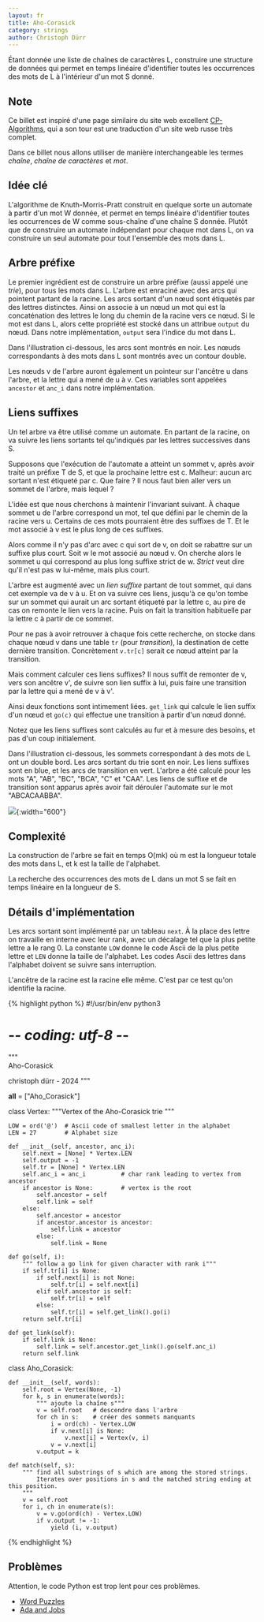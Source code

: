 ```yaml
---
layout: fr
title: Aho-Corasick
category: strings
author: Christoph Dürr
---
```


Étant donnée une liste de chaînes de caractères L, construire une structure de données qui permet en temps linéaire d'identifier toutes les occurrences des mots de L à l'intérieur d'un mot S donné. 

## Note

Ce billet est inspiré d'une page similaire du site web excellent [CP-Algorithms](https://cp-algorithms.com/string/aho_corasick.html), qui a son tour est une traduction d'un site web russe très complet.

Dans ce billet nous allons utiliser de manière interchangeable les termes *chaîne*, *chaîne de caractères* et *mot*.

## Idée clé

L'algorithme de Knuth-Morris-Pratt construit en quelque sorte un automate à partir d'un mot W donnée, et permet en temps linéaire d'identifier toutes les occurrences de W comme sous-chaîne d'une chaîne S donnée. Plutôt que de construire un automate indépendant pour chaque mot dans L, on va construire un seul automate pour tout l'ensemble des mots dans L.

## Arbre préfixe

Le premier ingrédient est de construire un arbre préfixe (aussi appelé une *trie*), pour tous les mots dans L. L'arbre est enraciné avec des arcs qui pointent partant de la racine. Les arcs sortant d'un nœud sont étiquetés par des lettres distinctes. Ainsi on associe à un nœud un mot qui est la concaténation des lettres le long du chemin de la racine vers ce nœud. Si le mot est dans L, alors cette propriété est stocké dans un attribue `output` du nœud. Dans notre implémentation, `output` sera l'indice du mot dans L.

Dans l'illustration ci-dessous, les arcs sont montrés en noir. Les nœuds correspondants à des mots dans L sont montrés avec un contour double.

Les nœuds v de l'arbre auront également un pointeur sur l'ancêtre u dans l'arbre, et la lettre qui a mené de u à v. Ces variables sont appelées `ancestor` et `anc_i` dans notre implémentation.

## Liens suffixes

Un tel arbre va être utilisé comme un automate. En partant de la racine, on va suivre les liens sortants tel qu'indiqués par les lettres successives dans S. 

Supposons que l'exécution de l'automate a atteint un sommet v, après avoir traité un préfixe T de S, et que la prochaine lettre est c. Malheur: aucun arc sortant n'est étiqueté par c. Que faire ? Il nous faut bien aller vers un sommet de l'arbre, mais lequel ? 

L'idée est que nous cherchons à maintenir l'invariant suivant. À chaque sommet u de l'arbre correspond un mot, tel que défini par le chemin de la racine vers u. Certains de ces mots pourraient être des suffixes de T. Et le mot associé à v est le plus long de ces suffixes.

Alors comme il n'y pas d'arc avec c qui sort de v, on doit se rabattre sur un suffixe plus court. Soit w le mot associé au nœud v. On cherche alors le sommet u qui correspond au plus long suffixe strict de w. *Strict* veut dire qu'il n'est pas w lui-même, mais plus court. 

L'arbre est augmenté avec un *lien suffixe* partant de tout sommet, qui dans cet exemple va de v à u. Et on va suivre ces liens, jusqu'à ce qu'on tombe sur un sommet qui aurait un arc sortant étiqueté par la lettre c, au pire de cas on remonte le lien vers la racine. Puis on fait la transition habituelle par la lettre c à partir de ce sommet.

Pour ne pas à avoir retrouver à chaque fois cette recherche, on stocke dans chaque nœud v dans une table `tr` (pour *transition*), la destination de cette dernière transition. Concrètement `v.tr[c]` serait ce nœud atteint par la transition.

Mais comment calculer ces liens suffixes? Il nous suffit de remonter de v, vers son ancêtre v', de suivre son lien suffix à lui, puis faire une transition par la lettre qui a mené de v à v'.

Ainsi deux fonctions sont intimement liées. `get_link` qui calcule le lien suffix d'un nœud et `go(c)` qui effectue une transition à partir d'un nœud donné. 

Notez que les liens suffixes sont calculés au fur et à mesure des besoins, et pas d'un coup initialement.

Dans l'illustration ci-dessous, les sommets correspondant à des mots de L ont un double bord. Les arcs sortant du trie sont en noir. Les liens suffixes sont en blue, et les arcs de transition en vert. L'arbre a été calculé pour les mots "A", "AB", "BC", "BCA", "C" et "CAA". Les liens de suffixe et de transition sont apparus après avoir fait dérouler l'automate sur le mot "ABCACAABBA".

![]({{site.images}}aho-corasick3.svg){:width="600"}

## Complexité 

La construction de l'arbre se fait en temps O(mk) où m est la longueur totale des mots dans L, et k est la taille de l'alphabet.

La recherche des occurrences des mots de L dans un mot S se fait en temps linéaire en la longueur de S.

## Détails d'implémentation 

Les arcs sortant sont implémenté par un tableau `next`. À la place des lettre on travaille en interne avec leur rank, avec un décalage tel que la plus petite lettre a le rang 0. La constante `LOW` donne le code Ascii de la plus petite lettre et `LEN` donne la taille de l'alphabet. Les codes Ascii des lettres dans l'alphabet doivent se suivre sans interruption.

L'ancêtre de la racine est la racine elle même. C'est par ce test qu'on identifie la racine.

{% highlight python %}
#!/usr/bin/env python3
# -*- coding: utf-8 -*-
"""\
Aho-Corasick

christoph dürr - 2024
"""

__all__ = ["Aho_Corasick"]

class Vertex:
    """Vertex of the Aho-Corasick trie
    """

    LOW = ord('@')  # Ascii code of smallest letter in the alphabet
    LEN = 27        # Alphabet size

    def __init__(self, ancestor, anc_i):
        self.next = [None] * Vertex.LEN
        self.output = -1
        self.tr = [None] * Vertex.LEN
        self.anc_i = anc_i          # char rank leading to vertex from ancestor
        if ancestor is None:        # vertex is the root
            self.ancestor = self    
            self.link = self
        else:
            self.ancestor = ancestor
            if ancestor.ancestor is ancestor:
                self.link = ancestor 
            else:
                self.link = None

    def go(self, i):
        """ follow a go link for given character with rank i"""
        if self.tr[i] is None:
            if self.next[i] is not None:
                self.tr[i] = self.next[i]
            elif self.ancestor is self:
                self.tr[i] = self 
            else:
                self.tr[i] = self.get_link().go(i) 
        return self.tr[i] 
    
    def get_link(self):
        if self.link is None:
            self.link = self.ancestor.get_link().go(self.anc_i)
        return self.link 
    

class Aho_Corasick:

    def __init__(self, words):
        self.root = Vertex(None, -1)
        for k, s in enumerate(words):        
            """ ajoute la chaîne s"""
            v = self.root   # descendre dans l'arbre
            for ch in s:    # créer des sommets manquants
                i = ord(ch) - Vertex.LOW
                if v.next[i] is None:
                    v.next[i] = Vertex(v, i)
                v = v.next[i]
            v.output = k 

    def match(self, s):
        """ find all substrings of s which are among the stored strings.
            Iterates over positions in s and the matched string ending at this position.
        """
        v = self.root 
        for i, ch in enumerate(s):
            v = v.go(ord(ch) - Vertex.LOW)
            if v.output != -1:
                yield (i, v.output)
{% endhighlight %}

## Problèmes

Attention, le code Python est trop lent pour ces problèmes.

- [Word Puzzles](https://www.spoj.com/problems/WPUZZLES/)
- [Ada and Jobs](https://www.spoj.com/problems/ADAJOBS/)